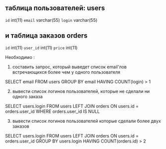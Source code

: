 таблица пользователей:
users
----------
`id` int(11)
`email` varchar(55)
`login` varchar(55)

и таблица заказов
orders
--------
`id` int(11)
`user_id` int(11)
`price` int(11)

Необходимо :

1. составить запрос, который выведет список email'лов встречающихся более чем у одного пользователя

SELECT email FROM users GROUP BY email HAVING COUNT(login) > 1


2. вывести список логинов пользователей, которые не сделали ни одного заказа

SELECT users.login 
FROM users LEFT JOIN orders
ON users.id = orders.user_id
WHERE orders.user_id IS NULL


3. вывести список логинов пользователей которые сделали более двух заказов

SELECT users.login
FROM users 
LEFT JOIN orders ON users.id = orders.user_id
GROUP BY users.login
HAVING COUNT(orders.id) > 2
